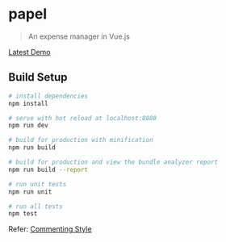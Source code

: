 # papel

> An expense manager in Vue.js  
  
[Latest Demo](https://zllvlwxvvm.codesandbox.io)    
  
## Build Setup

``` bash
# install dependencies
npm install

# serve with hot reload at localhost:8080
npm run dev

# build for production with minification
npm run build

# build for production and view the bundle analyzer report
npm run build --report

# run unit tests
npm run unit

# run all tests
npm test
```
Refer: [Commenting Style](https://javascript.info/comments)
